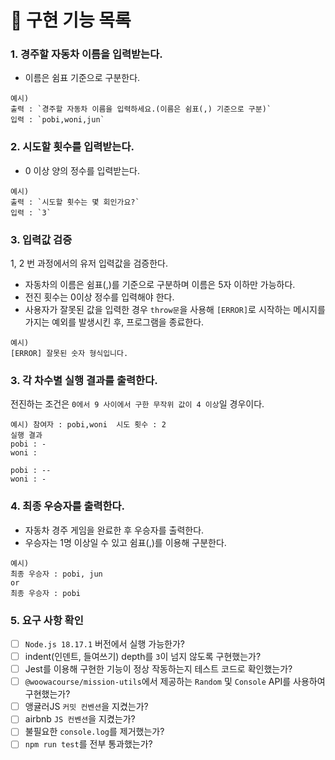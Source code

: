 # 📌 구현 기능 목록

### 1. 경주할 자동차 이름을 입력받는다.
- 이름은 쉼표 기준으로 구분한다.
```
예시)
출력 : `경주할 자동차 이름을 입력하세요.(이름은 쉼표(,) 기준으로 구분)`
입력 : `pobi,woni,jun`
```

### 2. 시도할 횟수를 입력받는다.
- 0 이상 양의 정수를 입력받는다.
```
예시)
출력 : `시도할 횟수는 몇 회인가요?`
입력 : `3`
```

### 3. 입력값 검증
1, 2 번 과정에서의 유저 입력값을 검증한다.
- 자동차의 이름은 쉼표(,)를 기준으로 구분하며 이름은 5자 이하만 가능하다.
- 전진 횟수는 0이상 정수를 입력해야 한다.
- 사용자가 잘못된 값을 입력한 경우 `throw문`을 사용해 `[ERROR]`로 시작하는 메시지를 가지는 예외를 발생시킨 후, 프로그램을 종료한다.
```
예시) 
[ERROR] 잘못된 숫자 형식입니다.
```

### 3. 각 차수별 실행 결과를 출력한다.

전진하는 조건은 `0에서 9 사이에서 구한 무작위 값이 4 이상`일 경우이다.

```
예시) 참여자 : pobi,woni  시도 횟수 : 2
실행 결과
pobi : -
woni :

pobi : --
woni : -

```

### 4. 최종 우승자를 출력한다.
- 자동차 경주 게임을 완료한 후 우승자를 출력한다.
- 우승자는 1명 이상일 수 있고 쉼표(,)를 이용해 구분한다.
```
예시) 
최종 우승자 : pobi, jun
or
최종 우승자 : pobi
```

### 5. 요구 사항 확인
- [ ] `Node.js 18.17.1` 버전에서 실행 가능한가?
- [ ] indent(인덴트, 들여쓰기) depth를 `3`이 넘지 않도록 구현했는가?
- [ ] Jest를 이용해 구현한 기능이 정상 작동하는지 테스트 코드로 확인했는가?
- [ ] `@woowacourse/mission-utils`에서 제공하는 `Random` 및 `Console` API를 사용하여 구현했는가?
- [ ] 앵귤러JS `커밋 컨벤션`을 지켰는가?
- [ ] airbnb `JS 컨벤션`을 지켰는가?
- [ ] 불필요한 `console.log`를 제거했는가?
- [ ] `npm run test`를 전부 통과했는가?

